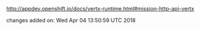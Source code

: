 http://appdev.openshift.io/docs/vertx-runtime.html#mission-http-api-vertx

 
 changes added on: Wed Apr 04 13:50:59 UTC 2018